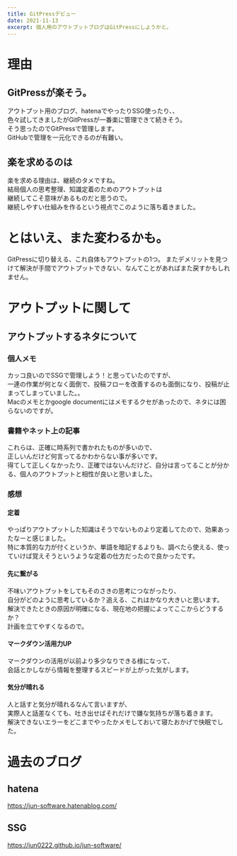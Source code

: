 ```yaml
---
title: GitPressデビュー
date: 2021-11-13
excerpt: 個人用のアウトプットブログはGitPressにしようかと。
---
```


# 理由
## GitPressが楽そう。
アウトプット用のブログ、hatenaでやったりSSG使ったり、、  
色々試してきましたがGitPressが一番楽に管理できて続きそう。  
そう思ったのでGitPressで管理します。  
GitHubで管理を一元化できるのが有難い。

## 楽を求めるのは
楽を求める理由は、継続のタメですね。  
結局個人の思考整理、知識定着のためのアウトプットは  
継続してこそ意味があるものだと思うので。  
継続しやすい仕組みを作るという視点でこのように落ち着きました。

# とはいえ、また変わるかも。
GitPressに切り替える、これ自体もアウトプットの1つ。
またデメリットを見つけて解決が手間でアウトプットできない、なんてことがあればまた戻すかもしれません。

# アウトプットに関して

## アウトプットするネタについて

### 個人メモ
カッコ良いのでSSGで管理しよう！と思っていたのですが、  
一連の作業が何となく面倒で、投稿フローを改善するのも面倒になり、投稿が止まってしまっていました。。  
Macのメモとかgoogle documentにはメモするクセがあったので、ネタには困らないのですが。

### 書籍やネット上の記事
これらは、正確に時系列で書かれたものが多いので、  
正しいんだけど何言ってるかわからない事が多いです。  
得てして正しくなかったり、正確ではないんだけど、自分は言ってることが分かる、個人のアウトプットと相性が良いと思いました。

### 感想

#### 定着
やっぱりアウトプットした知識はそうでないものより定着してたので、効果あったなーと感じました。  
特に本質的な力が付くというか、単語を暗記するよりも、調べたら使える、使っていけば覚えそうというような定着の仕方だったので良かったです。

#### 先に繋がる
不味いアウトプットをしてもそのさきの思考につながったり、  
自分がどのように思考しているか？追える、これはかなり大きいと思います。  
解決できたときの原因が明確になる、現在地の把握によってここからどうするか？  
計画を立てやすくなるので。

#### マークダウン活用力UP
マークダウンの活用が以前より多少なりできる様になって、  
会話とかしながら情報を整理するスピードが上がった気がします。

#### 気分が晴れる
人と話すと気分が晴れるなんて言いますが、  
実際人と話差なくても、吐き出せばそれだけで嫌な気持ちが落ち着きます。  
解決できないエラーをどこまでやったかメモしておいて寝たおかげで快眠でした。

# 過去のブログ
## hatena
https://jun-software.hatenablog.com/
## SSG
https://jun0222.github.io/jun-software/
